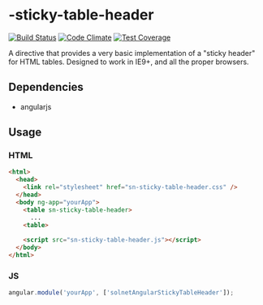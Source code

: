 # -sticky-table-header 

[![Build Status](https://travis-ci.org/solnetdigital/solnet-angular-sticky-table-header.svg?branch=master)](https://travis-ci.org/solnetdigital/solnet-angular-sticky-table-header) [![Code Climate](https://codeclimate.com/github/solnetdigital/solnet-angular-sticky-table-header/badges/gpa.svg)](https://codeclimate.com/github/solnetdigital/solnet-angular-sticky-table-header) [![Test Coverage](https://codeclimate.com/github/solnetdigital/solnet-angular-sticky-table-header/badges/coverage.svg)](https://codeclimate.com/github/solnetdigital/solnet-angular-sticky-table-header)

A directive that provides a very basic implementation of a "sticky header" for HTML tables. Designed to work in IE9+, and all the proper browsers.

## Dependencies

 - angularjs
 
## Usage

### HTML

```HTML
<html>
  <head>
    <link rel="stylesheet" href="sn-sticky-table-header.css" />
  </head>
  <body ng-app="yourApp">
    <table sn-sticky-table-header>
      ...
    <table>
    
    <script src="sn-sticky-table-header.js"></script>
  </body>
</html>
```

### JS

```JavaScript
angular.module('yourApp', ['solnetAngularStickyTableHeader']);
```
